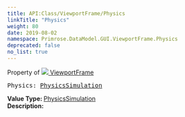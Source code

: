 ```yaml
---
title: API:Class/ViewportFrame/Physics
linkTitle: "Physics"
weight: 80
date: 2019-08-02
namespace: Primrose.DataModel.GUI.ViewportFrame.Physics
deprecated: false
no_list: true
---
```

Property of <a href="/docs/api-reference/Class/ViewportFrame"><img src="/icons/silk/frame.png"/>&nbsp;ViewportFrame</a>
<pre class="method-declaration">
Physics: <a class="type" href="/docs/api-reference/Misc/PhysicsSimulation">PhysicsSimulation</a></pre>
<b>Value Type: </b>
<a class="type" href="/docs/api-reference/Misc/PhysicsSimulation">PhysicsSimulation</a>
<br/>
<b>Description: </b>